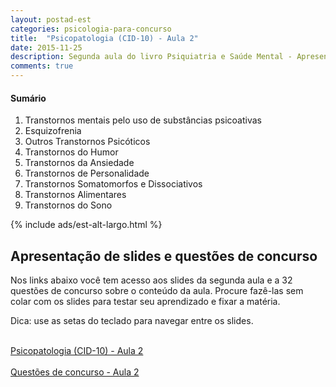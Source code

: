 ```yaml
---
layout: postad-est
categories: psicologia-para-concurso
title:  "Psicopatologia (CID-10) - Aula 2" 
date: 2015-11-25
description: Segunda aula do livro Psiquiatria e Saúde Mental - Apresenta os demais critérios diagnósticos de transtornos mentais segundo a CID-10 e contém um simulado com 32 questões de concurso sobre o conteúdo da aula.
comments: true
---
```


#### Sumário

1. Transtornos mentais pelo uso de substâncias psicoativas
2. Esquizofrenia
3. Outros Transtornos Psicóticos
4. Transtornos do Humor
5. Transtornos da Ansiedade
6. Transtornos de Personalidade
7. Transtornos Somatomorfos e Dissociativos
8. Transtornos Alimentares
9. Transtornos do Sono

<div class="caixad">
{% include ads/est-alt-largo.html %}
</div>

## Apresentação de slides e questões de concurso

Nos links abaixo você tem acesso aos slides da segunda aula e a 32 questões de concurso sobre o conteúdo da aula. Procure fazê-las sem colar com os slides para testar seu aprendizado e fixar a matéria.

Dica: use as <span class="caixola"><i class="fa fa-hand-o-right fa-lg"></i> setas do teclado <i class="fa fa-hand-o-left fa-lg"></i></span> para navegar entre os slides.

<div class="caixa">
    <span class="icone-caixa">
    <span class="fa-stack fa-3x">
      <i class="fa fa-square fa-stack-2x"></i>
      <i class="fa fa-play fa-stack-1x fa-inverse"></i>
    </span></span>
     <br>
    <span class="titulo-caixa"><a href="/slides/psicopatologia-cid10-aula-2/">Psicopatologia (CID-10) - Aula 2 </a></span>
</div>

<div class="caixa">
    <span class="icone-caixa">
    <span class="fa-stack fa-3x">
      <i class="fa fa-square fa-stack-2x"></i>
      <i class="fa fa-file-text fa-stack-1x fa-inverse"></i>
    </span></span>
    <br>
    <span class="titulo-caixa"><a href="/slides/questoes-de-concurso-psicopatologia-cid10-aula-1/">Questões de concurso - Aula 2</a></span>
</div>
